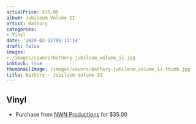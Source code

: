 ```yaml
---
actualPrice: $35.00
album: Jubileum Volume II
artist: Bathory
categories:
- Vinyl
date: '2024-02-11T06:13:14'
draft: false
images:
- /images/covers/bathory-jubileum_volume_ii.jpg
inStock: true
thumbnailImage: /images/covers/bathory-jubileum_volume_ii-thumb.jpg
title: Bathory - Jubileum Volume II
---
```


## Vinyl
* Purchase from [NWN Productions](http://shop.nwnprod.com/index.php?route=product/product&path=75&product_id=46668&sort=pd.name&order=ASC) for $35.00
